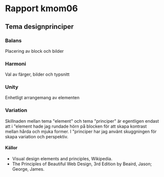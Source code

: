---
---
Rapport kmom06
=========================

## Tema designprinciper


### Balans

Placering av block och bilder


### Harmoni

Val av färger, bilder och typsnitt


### Unity

Enhetligt arrangemang av elementen


### Variation

Skillnaden mellan tema "element" och tema "principer" är egentligen endast att i "element hade jag rundade hörn på blocken för att skapa kontrast mellan hårda och mjuka former. I "principer har jag använt skuggningen för skapa variation och perspektiv.


#### Källor
- Visual design elements and principles, Wikipedia.
- The Principles of Beautiful Web Design, 3rd Edition by Beaird, Jason; George, James.